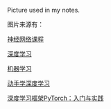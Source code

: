 Picture used in my notes.

图片来源有：

[神经网络课程](http://info.usherbrooke.ca/hlarochelle/neural_networks/content.html)

[深度学习](https://www.coursera.org/specializations/deep-learning)

[机器学习](https://www.coursera.org/learn/machine-learning)

[动手学深度学习](https://github.com/d2l-ai/d2l-zh)

[深度学习框架PyTorch：入门与实践](https://github.com/chenyuntc/pytorch-book)


